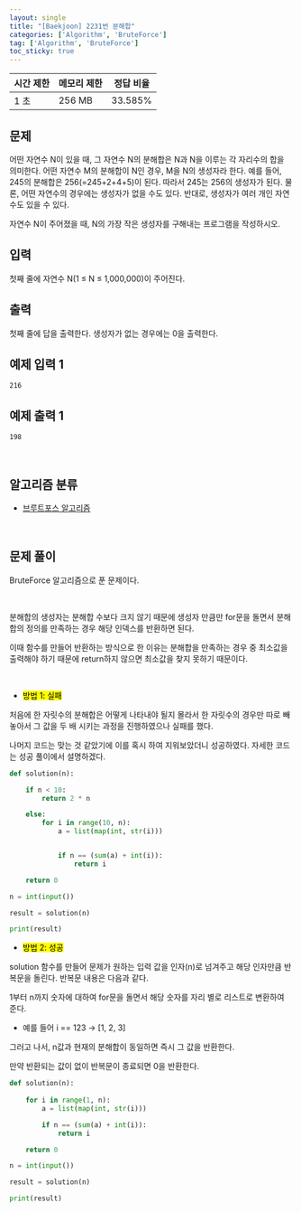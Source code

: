 ```yaml
---
layout: single
title: "[Baekjoon] 2231번 분해합"
categories: ['Algorithm', 'BruteForce']
tag: ['Algorithm', 'BruteForce']
toc_sticky: true
---
```


| 시간 제한 | 메모리 제한 | 정답 비율 |
| --------- | ----------- | --------- |
| 1 초      | 256 MB      | 33.585%   |

## 문제

어떤 자연수 N이 있을 때, 그 자연수 N의 분해합은 N과 N을 이루는 각 자리수의 합을 의미한다. 어떤 자연수 M의 분해합이 N인 경우, M을 N의 생성자라 한다. 예를 들어, 245의 분해합은 256(=245+2+4+5)이 된다. 따라서 245는 256의 생성자가 된다. 물론, 어떤 자연수의 경우에는 생성자가 없을 수도 있다. 반대로, 생성자가 여러 개인 자연수도 있을 수 있다.

자연수 N이 주어졌을 때, N의 가장 작은 생성자를 구해내는 프로그램을 작성하시오.

## 입력

첫째 줄에 자연수 N(1 ≤ N ≤ 1,000,000)이 주어진다.

## 출력

첫째 줄에 답을 출력한다. 생성자가 없는 경우에는 0을 출력한다.

## 예제 입력 1

```
216
```

## 예제 출력 1

```
198
```

<br>

## 알고리즘 분류

- [브루트포스 알고리즘](https://speardragon.github.io/lecture/data%20structures%20and%20algorithms%20with%20java/algorithm/bruteforce/Algorithm-Brute-Force(%EB%B8%8C%EB%A3%A8%ED%8A%B8-%ED%8F%AC%EC%8A%A4,-%EC%99%84%EC%A0%84-%ED%83%90%EC%83%89)/)

<br>

## 문제 풀이

BruteForce 알고리즘으로 푼 문제이다.

<br>

분해합의 생성자는 분해합 수보다 크지 않기 때문에 생성자 만큼만 for문을 돌면서 분해합의 정의를 만족하는 경우 해당 인덱스를 반환하면 된다.

이때 함수를 만들어 반환하는 방식으로 한 이유는 분해합을 만족하는 경우 중 최소값을 출력해야 하기 때문에 return하지 않으면 최소값을 찾지 못하기 때문이다.

<br>

- <mark>방법 1: 실패</mark>

처음에 한 자릿수의 분해합은 어떻게 나타내야 될지 몰라서 한 자릿수의 경우만 따로 빼놓아서 그 값을 두 배 시키는 과정을 진행하였으나 실패를 했다.

나머지 코드는 맞는 것 같았기에 이를 혹시 하여 지워보았더니 성공하였다. 자세한 코드는 성공 풀이에서 설명하겠다. 

```python
def solution(n):

    if n < 10:
        return 2 * n

    else:
        for i in range(10, n):
            a = list(map(int, str(i)))


            if n == (sum(a) + int(i)):
                return i

    return 0

n = int(input())

result = solution(n)

print(result)

```







- <mark>방법 2: 성공</mark>

solution 함수를 만들어 문제가 원하는 입력 값을 인자(n)로 넘겨주고 해당 인자만큼  반복문을 돌린다. 반복문 내용은 다음과 같다.

1부터 n까지 숫자에 대하여 for문을 돌면서 해당 숫자를 자리 별로 리스트로 변환하여 준다.

- 예를 들어 i == 123 → [1, 2, 3]

그러고 나서, n값과 현재의 분해합이 동일하면 즉시 그 값을 반환한다.

만약 반환되는 값이 없이 반복문이 종료되면 0을 반환한다. 

```python
def solution(n):
    
    for i in range(1, n):
        a = list(map(int, str(i)))

        if n == (sum(a) + int(i)):
            return i

    return 0

n = int(input())

result = solution(n)

print(result)

```



















